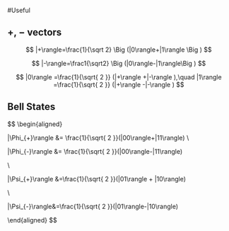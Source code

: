 #Useful 
## $+$, $-$ vectors

$$ |+\rangle=\frac{1}{\sqrt 2} \Big (|0\rangle+|1\rangle \Big ) $$

$$ |-\rangle=\frac1{\sqrt2} \Big (|0\rangle-|1\rangle\Big ) $$

$$
|0\rangle =\frac{1}{\sqrt{ 2 }} (|+\rangle +|-\rangle ),\quad |1\rangle =\frac{1}{\sqrt{ 2 }} (|+\rangle -|-\rangle  )
$$
## Bell States

$$
\begin{aligned}

|\Phi_{+}\rangle &= \frac{1}{\sqrt{ 2 }}(|00\rangle+|11\rangle)
\\

|\Phi_{-}\rangle &= \frac{1}{\sqrt{ 2 }}(|00\rangle-|11\rangle)

\\

|\Psi_{+}\rangle &=\frac{1}{\sqrt{ 2 }}(|01\rangle + |10\rangle)

\\

|\Psi_{-}\rangle&=\frac{1}{\sqrt{ 2 }}(|01\rangle-|10\rangle)

\end{aligned}
$$

